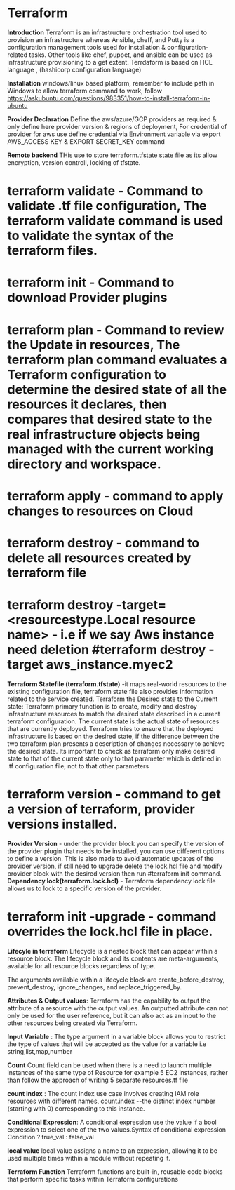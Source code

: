 # Terraform

**Introduction** Terraform is an infrastructure orchestration tool used to provision an infrastructure whereas Ansible, cheff, and Putty is a configuration management tools used for installation & configuration-related tasks. Other tools like chef, puppet, and ansible can be used as infrastructure provisioning to a get extent. Terrdaform is based on HCL language , (hashicorp configuration language)

**Installation** windows/linux based platform, remember to include path in Windows to allow terraform command to work, follow https://askubuntu.com/questions/983351/how-to-install-terraform-in-ubuntu

**Provider Declaration**
Define the aws/azure/GCP providers as required & only define here provider version & regions of deployment, For credential of provider for aws use define credential via Environment variable via export AWS_ACCESS KEY & EXPORT SECRET_KEY command 

**Remote backend** THis use to store terraform.tfstate state file as its allow encryption, version controll, locking of tfstate.

# terraform validate  - Command to validate .tf file configuration, The terraform validate command is used to validate the syntax of the terraform files.
# terraform init   - Command to download Provider plugins
# terraform plan   - Command to review the Update in resources, The terraform plan command evaluates a Terraform configuration to determine the desired state of all the resources it declares, then compares that desired state to the real infrastructure objects being managed with the current working directory and workspace.
# terraform apply   - command to apply changes to resources on Cloud
# terraform destroy  - command to delete all resources created by terraform file
# terraform destroy -target=<resourcestype.Local resource name>  - i.e if we say Aws instance need deletion #terraform destroy -target aws_instance.myec2
**Terraform Statefile (terraform.tfstate)**  -it maps real-world resources to the existing configuration file, terraform state file also provides information related to the service created.
Terraform the Desired state to the Current state: Terraform primary function is to create, modify and destroy infrastructure resources to match the desired state described in a current terraform configuration. The current state is the actual state of resources that are currently deployed. Terraform tries to ensure that the deployed infrastructure is based on the desired state, if the difference between the two terraform plan presents a description of changes necessary to achieve the desired state. Its important to check as terraform only make desired state to that of the current state only to that parameter which is defined in .tf configuration file, not to that other parameters 
# terraform version  - command to get a version of terraform, provider versions installed.
**Provider Version** - under the provider block you can specify the version of the provider plugin that needs to be installed, you can use different options to define a version. This is also made to avoid automatic updates of the provider version, if still need to upgrade delete the lock.hcl file and modify provider block with the desired version then run #terraform init command.
**Dependency lock(terraform.lock.hcl)** - Terraform dependency lock file allows us to lock to a specific version of the provider.
# terraform init -upgrade  - command overrides the lock.hcl file in place.

**Lifecyle in terraform** Lifecycle is a nested block that can appear within a resource block. The lifecycle block and its contents are meta-arguments, available for all resource blocks regardless of type.

The arguments available within a lifecycle block are create_before_destroy, prevent_destroy, ignore_changes, and replace_triggered_by. 

**Attributes & Output values**: Terraform has the capability to output the attribute of a resource with the output values. An outputted attribute can not only be used for the user reference, but it can also act as an input to the other resources being created via Terraform. 

**Input Variable** : The type argument in a variable block allows you to restrict the type of values that will be accepted as the value for a variable i.e string,list,map,number 

**Count** Count field can be used when there is a need to launch multiple instances of the same type of Resource for example 5 EC2 instances, rather than follow the approach of writing 5 separate resources.tf file 

**count index** : The count index use case involves creating  IAM role resources with different names, count.index  --the distinct index number (starting with 0) corresponding to this instance.

**Conditional Expression**: A conditional expression use the value if a bool expression to select one of the two values.Syntax of conditional expression  Condition ? true_val : false_val

**local value** local value assigns a name to an expression, allowing it to be used multiple times within a module without repeating it.

**Terraform Function** Terraform functions are built-in, reusable code blocks that perform specific tasks within Terraform configurations


